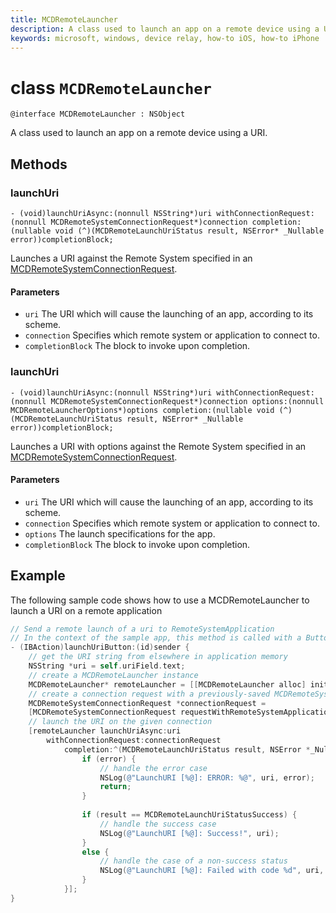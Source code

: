 ```yaml
---
title: MCDRemoteLauncher
description: A class used to launch an app on a remote device using a URI.
keywords: microsoft, windows, device relay, how-to iOS, how-to iPhone
---
```


# class `MCDRemoteLauncher` 

```
@interface MCDRemoteLauncher : NSObject
```  

A class used to launch an app on a remote device using a URI.


## Methods

### launchUri
`- (void)launchUriAsync:(nonnull NSString*)uri withConnectionRequest:(nonnull MCDRemoteSystemConnectionRequest*)connection completion:(nullable void (^)(MCDRemoteLaunchUriStatus result, NSError* _Nullable error))completionBlock;`

Launches a URI against the Remote System specified in an [MCDRemoteSystemConnectionRequest](MCDRemoteSystemConnectionRequest.md).

#### Parameters
* `uri` The URI which will cause the launching of an app, according to its scheme.
* `connection` Specifies which remote system or application to connect to.
* `completionBlock` The block to invoke upon completion.

### launchUri
`- (void)launchUriAsync:(nonnull NSString*)uri withConnectionRequest:(nonnull MCDRemoteSystemConnectionRequest*)connection options:(nonnull MCDRemoteLauncherOptions*)options completion:(nullable void (^)(MCDRemoteLaunchUriStatus result, NSError* _Nullable error))completionBlock;`

Launches a URI with options against the Remote System specified in an [MCDRemoteSystemConnectionRequest](MCDRemoteSystemConnectionRequest.md).

#### Parameters
* `uri` The URI which will cause the launching of an app, according to its scheme.
* `connection` Specifies which remote system or application to connect to.
* `options` The launch specifications for the app.
* `completionBlock` The block to invoke upon completion.

## Example
The following sample code shows how to use a MCDRemoteLauncher to launch a URI on a remote application

```Objective-C
// Send a remote launch of a uri to RemoteSystemApplication
// In the context of the sample app, this method is called with a Button click.
- (IBAction)launchUriButton:(id)sender {
    // get the URI string from elsewhere in application memory
    NSString *uri = self.uriField.text;
    // create a MCDRemoteLauncher instance
    MCDRemoteLauncher* remoteLauncher = [[MCDRemoteLauncher alloc] init];
    // create a connection request with a previously-saved MCDRemoteSystemApplication.
    MCDRemoteSystemConnectionRequest *connectionRequest =
    [MCDRemoteSystemConnectionRequest requestWithRemoteSystemApplication:self.selectedApplication];
    // launch the URI on the given connection
    [remoteLauncher launchUriAsync:uri
        withConnectionRequest:connectionRequest
            completion:^(MCDRemoteLaunchUriStatus result, NSError *_Nullable error) {
                if (error) {
                    // handle the error case
                    NSLog(@"LaunchURI [%@]: ERROR: %@", uri, error);
                    return;
                }
                
                if (result == MCDRemoteLaunchUriStatusSuccess) {
                    // handle the success case
                    NSLog(@"LaunchURI [%@]: Success!", uri);
                }
                else {
                    // handle the case of a non-success status
                    NSLog(@"LaunchURI [%@]: Failed with code %d", uri, (int)result);
                }
            }];
}
```